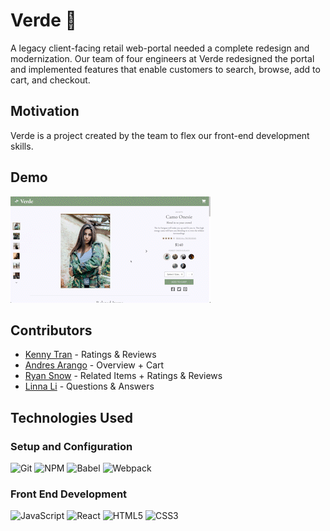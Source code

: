 # Verde 🍃

A legacy client-facing retail web-portal needed a complete redesign and modernization. Our team of four engineers at Verde redesigned the portal and implemented features that enable customers to search, browse, add to cart, and checkout.

## Motivation

Verde is a project created by the team to flex our front-end development skills.

## Demo

![site demo](./dist/assets/verde-preview.gif)

## Contributors

- [Kenny Tran](https://github.com/kennytran95) - Ratings & Reviews
- [Andres Arango](https://github.com/arangotang) - Overview + Cart
- [Ryan Snow](https://github.com/r-snow) - Related Items + Ratings & Reviews
- [Linna Li](https://github.com/lucky89nana) - Questions & Answers


## Technologies Used

### Setup and Configuration

![Git](https://img.shields.io/badge/git-%23F05033.svg?style=for-the-badge&logo=git&logoColor=white)
![NPM](https://img.shields.io/badge/NPM-%23000000.svg?style=for-the-badge&logo=npm&logoColor=white)
![Babel](https://img.shields.io/badge/Babel-F9DC3e?style=for-the-badge&logo=babel&logoColor=black)
![Webpack](https://img.shields.io/badge/webpack-%238DD6F9.svg?style=for-the-badge&logo=webpack&logoColor=black)

### Front End Development

![JavaScript](https://img.shields.io/badge/javascript-%23323330.svg?style=for-the-badge&logo=javascript&logoColor=%23F7DF1E)
![React](https://img.shields.io/badge/react-%2320232a.svg?style=for-the-badge&logo=react&logoColor=#03adfc)
![HTML5](https://img.shields.io/badge/html5-%23E34F26.svg?style=for-the-badge&logo=html5&logoColor=white)
![CSS3](https://img.shields.io/badge/css3-%231572B6.svg?style=for-the-badge&logo=css3&logoColor=white)

